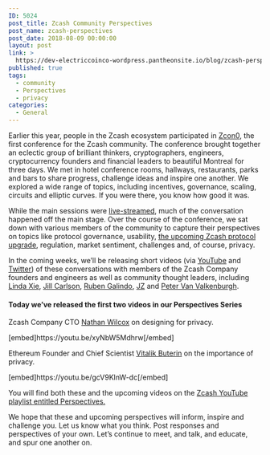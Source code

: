 ```yaml
---
ID: 5024
post_title: Zcash Community Perspectives
post_name: zcash-perspectives
post_date: 2018-08-09 00:00:00
layout: post
link: >
  https://dev-electriccoinco-wordpress.pantheonsite.io/blog/zcash-perspectives/
published: true
tags:
  - community
  - Perspectives
  - privacy
categories:
  - General
---
```

<p>Earlier this year, people in the Zcash ecosystem participated in <a href="https://z.cash.foundation//blog/zcon0-recap/">Zcon0</a>, the first conference for the Zcash community. The conference brought together an eclectic group of brilliant thinkers, cryptographers, engineers, cryptocurrency founders and financial leaders to beautiful Montreal for three days. We met in hotel conference rooms, hallways, restaurants, parks and bars to share progress, challenge ideas and inspire one another. We explored a wide range of topics, including incentives, governance, scaling, circuits and elliptic curves. If you were there, you know how good it was.</p>
<p>While the main sessions were <a href="https://www.youtube.com/playlist?list=PL40dyJ0UYTLK507afWUMgzUYeh-i4qQWS">live-streamed</a>, much of the conversation happened off the main stage. Over the course of the conference, we sat down with various members of the community to capture their perspectives on topics like protocol governance, usability, <a href="/blog/whats-new-in-sapling/">the upcoming Zcash protocol upgrade</a>, regulation, market sentiment, challenges and, of course, privacy.</p>
<p>In the coming weeks, we’ll be releasing short videos (via <a href="https://www.youtube.com/playlist?list=PLVm6KZ09QEQw3EvlfI-NcZUJ5NzFUyqxY">YouTube</a> and <a href="https://twitter.com/electriccoinco">Twitter</a>) of these conversations with members of the Zcash Company founders and engineers as well as community thought leaders, including <a href="https://twitter.com/ljxie">Linda Xie</a>, <a href="https://twitter.com/_jillruth">Jill Carlson</a>, <a href="https://twitter.com/rubengsp">Ruben Galindo</a>, <a href="https://twitter.com/jz_bz">JZ</a> and <a href="https://twitter.com/valkenburgh">Peter Van Valkenburgh</a>.</p>
<h4><strong>Today we’ve released the first two videos in our Perspectives Series</strong></h4>
<p>Zcash Company CTO <a href="https://twitter.com/least_nathan">Nathan Wilcox</a> on designing for privacy.</p>
<p>[embed]https://youtu.be/xyNbW5Mdhrw[/embed]</p>
<p>Ethereum Founder and Chief Scientist <a href="https://twitter.com/VitalikButerin">Vitalik Buterin</a> on the importance of privacy.</p>
<p>[embed]https://youtu.be/gcV9KlnW-dc[/embed]</p>
<p>You will find both these and the upcoming videos on the <a href="https://www.youtube.com/playlist?list=PLVm6KZ09QEQw3EvlfI-NcZUJ5NzFUyqxY">Zcash YouTube playlist entitled Perspectives.</a></p>
<p>We hope that these and upcoming perspectives will inform, inspire and challenge you. Let us know what you think. Post responses and perspectives of your own. Let’s continue to meet, and talk, and educate, and spur one another on.</p>
